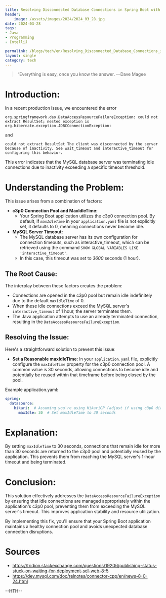 ```yaml
---
title: Resolving Disconnected Database Connections in Spring Boot with c3p0 Connection Pool
header:
    image: /assets/images/2024/2024_03_28.jpg
date: 2024-03-28
tags:
- Java
- Programming
- IntelliJ

permalink: /blogs/tech/en/Resolving_Disconnected_Database_Connections_in_Spring_Boot_with_c3p0_Connection_Pool
layout: single
category: tech
---
```

> “Everything is easy, once you know the answer.  —Dave Magee

# Introduction:

In a recent production issue, we encountered the error 

`org.springframework.dao.DataAccessResourceFailureException: could not extract ResultSet; nested exception is org.hibernate.exception.JDBCConnectionException: 
`

and

`could not extract ResultSet The client was disconnected by the server because of inactivity. See wait_timeout and interactive_timeout for configuring this behavior.
`

This error indicates that the MySQL database server was terminating idle connections due to inactivity exceeding a specific timeout threshold.

# Understanding the Problem:

This issue arises from a combination of factors:

 - **c3p0 Connection Pool and MaxIdleTime**: 
   - Your Spring Boot application utilizes the c3p0 connection pool. By default, if _`maxIdleTime`_ in your `application.yaml` file is not explicitly set, it defaults to 0, meaning connections never become idle.
 - **MySQL Server Timeout:** 
   - The MySQL database server has its own configuration for connection timeouts, such as interactive_timeout, which can be retrieved using the command 
   `SHOW GLOBAL VARIABLES LIKE 'interactive_timeout'`.   
   - In this case, this timeout was set to _3600_ seconds (1 hour).

## The Root Cause:

The interplay between these factors creates the problem:

 - Connections are opened in the c3p0 pool but remain idle indefinitely due to the default `maxIdleTime` of 0.
 - When these idle connections exceed the MySQL server's `interactive_timeout` of 1 hour, the server terminates them.
 - The Java application attempts to use an already terminated connection, resulting in the `DataAccessResourceFailureException`.

## Resolving the Issue:

Here's a straightforward solution to prevent this issue:

 - **Set a Reasonable maxIdleTime**: In your `application.yaml` file, explicitly configure the `maxIdleTime` property for the c3p0 connection pool. A common value is 30 seconds, allowing connections to become idle and potentially be reused within that timeframe before being closed by the pool.

 
 
Example application.yaml:

```yaml
spring:
  datasource:
    hikari:  # Assuming you're using HikariCP (adjust if using c3p0 directly)
      maxIdle: 30  # Set maxIdleTime to 30 seconds

```


# Explanation:

By setting `maxIdleTime` to 30 seconds, connections that remain idle for more than 30 seconds are returned to the c3p0 pool and potentially reused by the application. This prevents them from reaching the MySQL server's 1-hour timeout and being terminated.

# Conclusion:

This solution effectively addresses the `DataAccessResourceFailureException` by ensuring that idle connections are managed appropriately within the application's c3p0 pool, preventing them from exceeding the MySQL server's timeout. This improves application stability and resource utilization.

By implementing this fix, you'll ensure that your Spring Boot application maintains a healthy connection pool and avoids unexpected database connection disruptions.

# Sources

 - https://tridion.stackexchange.com/questions/19206/publishing-status-stuck-on-waiting-for-deployment-sdl-web-8-5
 - https://dev.mysql.com/doc/relnotes/connector-cpp/en/news-8-0-24.html

--HTH--